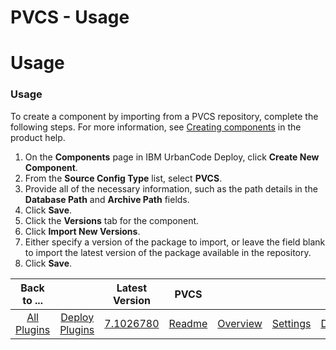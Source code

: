 
PVCS - Usage
============

# Usage


### Usage




To create a component by importing from a PVCS repository, complete the following steps. For more information, see [Creating components](https://www.ibm.com/docs/en/urbancode-deploy/7.2.3?topic=components-creating "Creating components") in the product help.

1. On the **Components** page in IBM UrbanCode Deploy, click **Create New Component**.
2. From the **Source Config Type** list, select **PVCS**.
3. Provide all of the necessary information, such as the path details in the **Database Path** and **Archive Path** fields.
4. Click **Save**.
5. Click the **Versions** tab for the component.
6. Click **Import New Versions**.
7. Either specify a version of the package to import, or leave the field blank to import the latest version of the package available in the repository.
8. Click **Save**.

|Back to ...||Latest Version|PVCS ||||
| :---: | :---: | :---: | :---: | :---: | :---: | :---: |
|[All Plugins](../../index.md)|[Deploy Plugins](../README.md)|[7.1026780](https://raw.githubusercontent.com/UrbanCode/IBM-UCD-PLUGINS/main/files/PvcsSourceConfig/PvcsSourceConfig-7.1026780.zip)|[Readme](README.md)|[Overview](overview.md)|[Settings](settings.md)|[Downloads](downloads.md)|
